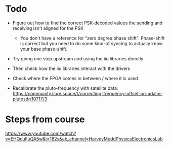 # Todo
- Figure out how to find the correct PSK-decoded values the sending and receiving isn't aligned for the PSK
    - You don't have a reference for "zero degree phase shift". Phase-shift is correct but you need to do some kind-of syncing to actually know your base phase-shift.
- Try going one step upstream and using the iio libraries directly
- Then check how the iio libraries interact with the drivers
- Check where the FPGA comes in between / where it is used

- Recalibrate the pluto-frequency with satellite data: https://community.libre.space/t/correcting-frequency-offset-on-adalm-plutosdr/10717/3

# Steps from course
https://www.youtube.com/watch?v=EHQcuFuQA5w&t=182s&ab_channel=HarveyMuddPhysicsElectronicsLab

